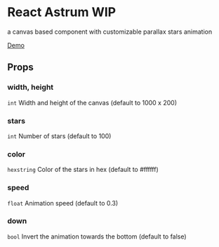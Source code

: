 # React Astrum WIP

a canvas based component with customizable parallax stars animation

[Demo](https://react-astrum.now.sh/)

## Props

### width, height
`int` Width and height of the canvas (default to 1000 x 200)

### stars
`int` Number of stars (default to 100)

### color
`hexstring` Color of the stars in hex (default to #ffffff)

### speed
`float` Animation speed (default to 0.3)

### down
`bool` Invert the animation towards the bottom (default to false)